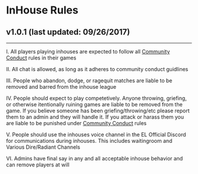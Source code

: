 # InHouse Rules
## v1.0.1 (last updated: 09/26/2017)
---

I. All players playing inhouses are expected to follow all [Community Conduct](https://github.com/EchoLeague/Echo-League-Rules/blob/master/COMMUNITY.md) rules in their games

II. All chat is allowed, as long as it adheres to community conduct guidlines

III. People who abandon, dodge, or ragequit matches are liable to be removed and barred from the inhouse league

IV. People should expect to play competetively.  Anyone throwing, griefing, or otherwise itentionally ruining games are liable to be removed from the game. If you believe someone has been griefing/throwing/etc please report them to an admin and they will handle it.  If you attack or harass them you are liable to be punished under [Community Conduct](https://github.com/EchoLeague/Echo-League-Rules/blob/master/COMMUNITY.md) rules
 
V. People should use the inhouses voice channel in the EL Official Discord for communications during inhouses.  This includes waitingroom and Various Dire/Radiant Channels 

VI. Admins have final say in any and all acceptable inhouse behavior and can remove players at will
